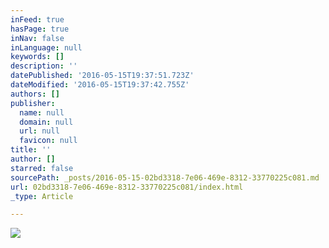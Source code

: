 ```yaml
---
inFeed: true
hasPage: true
inNav: false
inLanguage: null
keywords: []
description: ''
datePublished: '2016-05-15T19:37:51.723Z'
dateModified: '2016-05-15T19:37:42.755Z'
authors: []
publisher:
  name: null
  domain: null
  url: null
  favicon: null
title: ''
author: []
starred: false
sourcePath: _posts/2016-05-15-02bd3318-7e06-469e-8312-33770225c081.md
url: 02bd3318-7e06-469e-8312-33770225c081/index.html
_type: Article

---
```

![](https://the-grid-user-content.s3-us-west-2.amazonaws.com/4a1282d8-e330-462e-820e-4994daf4e4bd.jpg)